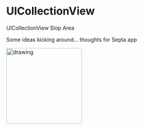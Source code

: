 # UICollectionView
UICollectionView Slop Area

Some ideas kicking around... thoughts for Septa app



<img src="https://user-images.githubusercontent.com/755710/53383265-04f1e880-3945-11e9-86b1-16a91c158d8c.png" alt="drawing" width="200"/>